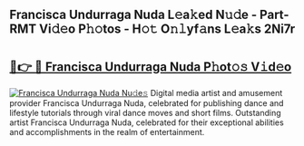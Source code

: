 ## Francisca Undurraga Nuda L𝚎a𝚔ed N𝚞𝚍e - Part-RMT Vi𝚍𝚎o P𝚑𝚘tos - H𝚘𝚝 O𝚗𝚕yf𝚊ns L𝚎a𝚔s 2Ni7r

# <h2><a href="http://kf9xt9g.oniu.top/?m=Francisca+Undurraga+Nuda">🔗👉 🔴 Francisca Undurraga Nuda P𝚑ot𝚘𝚜 V𝚒d𝚎o</a></h2>

[![Francisca Undurraga Nuda Nu𝚍e𝚜](https://i.imgur.com/0qMVB7G.gif)](http://kf9xt9g.oniu.top/?m=Francisca+Undurraga+Nuda)
Digital media artist and amusement provider Francisca Undurraga Nuda, celebrated for publishing dance and lifestyle tutorials through viral dance moves and short films. Outstanding artist Francisca Undurraga Nuda, celebrated for their exceptional abilities and accomplishments in the realm of entertainment.  
